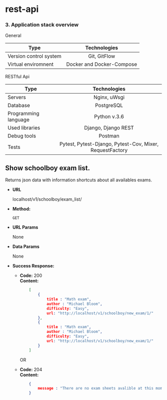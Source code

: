 # rest-api









### 3. Application stack overview

General

| Type        | Technologies           |
| ------------- |:-------------:|
| Version control system  | Git, GitFlow |
| Virtual enviromnent | Docker and Docker-Compose |

RESTful Api

| Type        | Technologies           |
| ------------- |:-------------:|
| Servers | Nginx, uWsgi |
| Database | PostgreSQL |
| Programming language | Python v.3.6 |
| Used libraries | Django, Django REST |
| Debug tools | Postman |
| Tests | Pytest, Pytest-Django, Pytest-Cov, Mixer, RequestFactory |




**Show schoolboy exam list.**
----
  Returns json data with information shortcuts about all availables exams.

* **URL**

  localhost/v1/schoolboy/exam_list/

* **Method:**

  `GET`
  
*  **URL Params**

   None

* **Data Params**

  None

* **Success Response:**

  * **Code:** 200 <br />
    **Content:**
    ```json 
        [
            { 
                title : "Math exam",
                author : "Michael Bloom", 
                difficulty: "Easy", 
                url: "http://localhost/v1/schoolboy/new_exam/1/" 
            },
            { 
                title : "Math exam",
                author : "Michael Bloom", 
                difficulty: "Easy", 
                url: "http://localhost/v1/schoolboy/new_exam/1/" 
            }
        ]
    ```

    OR
    
  * **Code:** 204 <br />
    **Content:**
    ```json
        { 
            message : "There are no exam sheets avalible at this moment."
        }
    ```